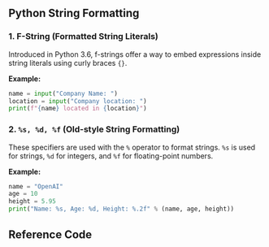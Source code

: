 ## Python String Formatting

### 1. F-String (Formatted String Literals)
Introduced in Python 3.6, f-strings offer a way to embed expressions inside string literals using curly braces `{}`.

**Example:**
```python
name = input("Company Name: ")
location = input("Company location: ")
print(f"{name} located in {location}")
```
### 2. `%s, %d, %f` (Old-style String Formatting)
These specifiers are used with the `%` operator to format strings. `%s` is used for strings, `%d` for integers, and `%f` for floating-point numbers.

**Example:**
```python
name = "OpenAI"
age = 10
height = 5.95
print("Name: %s, Age: %d, Height: %.2f" % (name, age, height))
```


## Reference Code

